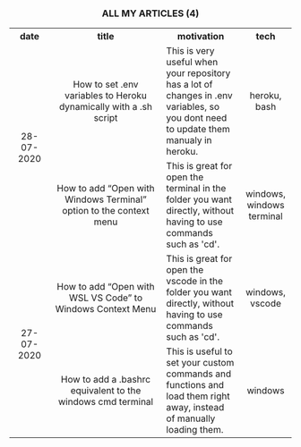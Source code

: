 <a name="TOC"></a>

<h3 align="center">
  <!-- <DYNFIELD:ARTICLES_NUMBER> -->
  ALL MY ARTICLES (4)
  <!-- </DYNFIELD:ARTICLES_NUMBER> -->
</h3>

<div align="center">
  <!-- <DYNFIELD:NODEJS_UTILITIES> -->
    <table>
      <tr>
        <th width="120">date</th>
        <th width="600">title</th>
        <th width="300">motivation</th>
        <th width="100">tech</th>
      </tr>
      <tr>
        <td rowspan="2" align="center">28-07-2020</td>
        <td align="center">How to set .env variables to Heroku dynamically with a .sh script</td>
        <td align="left">This is very useful when your repository has a lot of changes in .env variables, so you dont need to update them manualy in heroku.</td>
        <td align="center">heroku, bash</td>
      </tr>
      <tr>
    <!--     <td align="center">28-07-2020</td> -->
        <td align="center">How to add “Open with Windows Terminal” option to the context menu</td>
        <td align="left">This is great for open the terminal in the folder you want directly, without having to use commands such as 'cd'.</td>
        <td align="center">windows, windows terminal</td>
      </tr>
      <tr>
        <td rowspan="2" align="center">27-07-2020</td>
        <td align="center">How to add “Open with WSL VS Code” to Windows Context Menu</td>
        <td align="left">This is great for open the vscode in the folder you want directly, without having to use commands such as 'cd'.</td>
        <td align="center">windows, vscode</td>
      </tr>
      <tr>
    <!--     <td align="center">27-07-2020</td> -->
        <td align="center">How to add a .bashrc equivalent to the windows cmd terminal</td>
        <td align="left">This is useful to set your custom commands and functions and load them right away, instead of manually loading them.</td>
        <td align="center">windows</td>
      </tr>
    </table>
  <!-- </DYNFIELD:NODEJS_UTILITIES> -->
</div>
